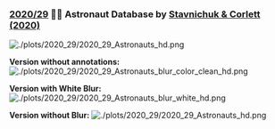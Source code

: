 ### [2020/29](https://github.com/Z3tt/TidyTuesday/tree/master/R/2020_29_Astronauts.Rmd) 👨‍🚀 Astronaut Database by [Stavnichuk & Corlett (2020)](https://doi.org/10.17632/86tsnnbv2w.1)

![./plots/2020_29/2020_29_Astronauts_hd.png](https://raw.githubusercontent.com/Z3tt/TidyTuesday/master/plots/2020_29/2020_29_Astronauts_hd.png)

**Version without annotations:**
![./plots/2020_29/2020_29_Astronauts_blur_color_clean_hd.png](https://raw.githubusercontent.com/Z3tt/TidyTuesday/master/plots/2020_29/2020_29_Astronauts_blur_color_clean_hd.png)

**Version with White Blur:**
![./plots/2020_29/2020_29_Astronauts_blur_white_hd.png](https://raw.githubusercontent.com/Z3tt/TidyTuesday/master/plots/2020_29/2020_29_Astronauts_blur_white_hd.png)

**Version without Blur:**
![./plots/2020_29/2020_29_Astronauts_hd.png](https://raw.githubusercontent.com/Z3tt/TidyTuesday/master/plots/2020_29/2020_29_Astronauts_hd.png)

